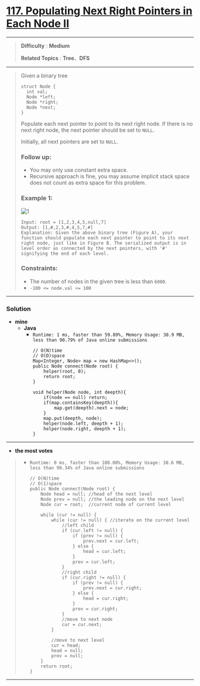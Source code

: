 # [117. Populating Next Right Pointers in Each Node II](https://leetcode.com/problems/populating-next-right-pointers-in-each-node-ii/)

---

> **Difficulty** : **Medium**
>
> **Related Topics** : **Tree**、**DFS**

---

> Given a binary tree
> ```
> struct Node {
>   int val;
>   Node *left;
>   Node *right;
>   Node *next;
> }
> ```
> Populate each next pointer to point to its next right node. If there is no next right node, the next pointer should be set to `NULL`.
>
> Initially, all next pointers are set to `NULL`.
>
>
>
> ### Follow up:
> * You may only use constant extra space.
> * Recursive approach is fine, you may assume implicit stack space does not count as extra space for this problem.
>
>
> ### Example 1:
> ![1](https://assets.leetcode.com/uploads/2019/02/15/117_sample.png)
>
> ```
> Input: root = [1,2,3,4,5,null,7]
> Output: [1,#,2,3,#,4,5,7,#]
> Explanation: Given the above binary tree (Figure A), your function should populate each next pointer to point to its next right node, just like in Figure B. The serialized output is in level order as connected by the next pointers, with '#' signifying the end of each level.
> ```
>
> ### Constraints:
> * The number of nodes in the given tree is less than `6000`.
> * `-100 <= node.val <= 100`

---


### Solution
* **mine**
  * **Java**
    * `Runtime: 1 ms, faster than 59.89%, Memory Usage: 38.9 MB, less than 90.79% of Java online submissions`
      ```
      // O(N)time
      // O(D)space
      Map<Integer, Node> map = new HashMap<>();
      public Node connect(Node root) {
          helper(root, 0);
          return root;
      }

      void helper(Node node, int deepth){
          if(node == null) return;
          if(map.containsKey(deepth)){
              map.get(deepth).next = node;
          }
          map.put(deepth, node);
          helper(node.left, deepth + 1);
          helper(node.right, deepth + 1);
      }
      ```

---


* **the most votes**
>  * `Runtime: 0 ms, faster than 100.00%, Memory Usage: 38.6 MB, less than 99.34% of Java online submissions`
>    ```
>    // O(N)time
>    // O(1)space
>    public Node connect(Node root) {
>        Node head = null; //head of the next level
>        Node prev = null; //the leading node on the next level
>        Node cur = root;  //current node of current level
>
>        while (cur != null) {
>            while (cur != null) { //iterate on the current level
>                //left child
>                if (cur.left != null) {
>                    if (prev != null) {
>                        prev.next = cur.left;
>                    } else {
>                        head = cur.left;
>                    }
>                    prev = cur.left;
>                }
>                //right child
>                if (cur.right != null) {
>                    if (prev != null) {
>                        prev.next = cur.right;
>                    } else {
>                        head = cur.right;
>                    }
>                    prev = cur.right;
>                }
>                //move to next node
>                cur = cur.next;
>            }
>
>            //move to next level
>            cur = head;
>            head = null;
>            prev = null;
>        }
>        return root;
>    }
>    ```

---


